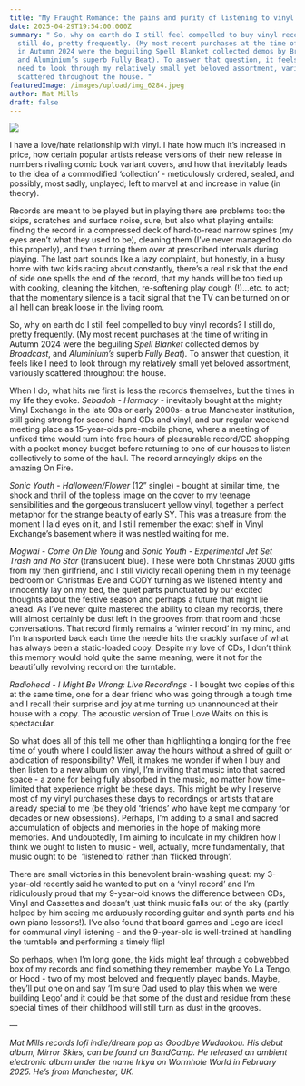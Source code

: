 ```yaml
---
title: "My Fraught Romance: the pains and purity of listening to vinyl records"
date: 2025-04-29T19:54:00.000Z
summary: " So, why on earth do I still feel compelled to buy vinyl records? I
  still do, pretty frequently. (My most recent purchases at the time of writing
  in Autumn 2024 were the beguiling Spell Blanket collected demos by Broadcast,
  and Aluminium’s superb Fully Beat). To answer that question, it feels like I
  need to look through my relatively small yet beloved assortment, variously
  scattered throughout the house. "
featuredImage: /images/upload/img_6284.jpeg
author: Mat Mills
draft: false
---
```



![](/images/upload/img_6284.jpeg)

I have a love/hate relationship with vinyl. I hate how much it’s increased in price, how certain popular artists release versions of their new release in numbers rivaling comic book variant covers, and how that inevitably leads to the idea of a commodified ‘collection’ - meticulously ordered, sealed, and possibly, most sadly, unplayed; left to marvel at and increase in value (in theory). 

Records are meant to be played but in playing there are problems too: the skips, scratches and surface noise, sure, but also what playing entails: finding the record in a compressed deck of hard-to-read narrow spines (my eyes aren’t what they used to be), cleaning them (I’ve never managed to do this properly), and then turning them over at prescribed intervals during playing. The last part sounds like a lazy complaint, but honestly, in a busy home with two kids racing about constantly, there’s a real risk that the end of side one spells the end of the record, that my hands will be too tied up with cooking, cleaning the kitchen, re-softening play dough (!)…etc. to act; that the momentary silence is a tacit signal that the TV can be turned on or all hell can break loose in the living room. 

So, why on earth do I still feel compelled to buy vinyl records? I still do, pretty frequently. (My most recent purchases at the time of writing in Autumn 2024 were the beguiling *Spell Blanket* collected demos by *Broadcast*, and *Aluminium’s* superb *Fully Beat*). To answer that question, it feels like I need to look through my relatively small yet beloved assortment, variously scattered throughout the house. 

When I do, what hits me first is less the records themselves, but the times in my life they evoke. *Sebadoh - Harmacy* - inevitably bought at the mighty Vinyl Exchange in the late 90s or early 2000s- a true Manchester institution, still going strong for second-hand CDs and vinyl, and our regular weekend meeting place as 15-year-olds pre-mobile phone, where a meeting of unfixed time would turn into free hours of pleasurable record/CD shopping with a pocket money budget before returning to one of our houses to listen collectively to some of the haul. The record annoyingly skips on the amazing On Fire. 

*Sonic Youth - Halloween/Flower* (12” single) - bought at similar time, the shock and thrill of the topless image on the cover to my teenage sensibilities and the gorgeous translucent yellow vinyl, together a perfect metaphor for the strange beauty of early SY. This was a treasure from the moment I laid eyes on it, and I still remember the exact shelf in Vinyl Exchange’s basement where it was nestled waiting for me. 

*Mogwai - Come On Die Young* and *Sonic Youth - Experimental Jet Set Trash and No Star* (translucent blue). These were both Christmas 2000 gifts from my then girlfriend, and I still vividly recall opening them in my teenage bedroom on Christmas Eve and CODY turning as we listened intently and innocently lay on my bed, the quiet parts punctuated by our excited thoughts about the festive season and perhaps a future that might lie ahead. As I’ve never quite mastered the ability to clean my records, there will almost certainly be dust left in the grooves from that room and those conversations. That record firmly remains a ‘winter record’ in my mind, and I’m transported back each time the needle hits the crackly surface of what has always been a static-loaded copy. Despite my love of CDs, I don’t think this memory would hold quite the same meaning, were it not for the beautifully revolving record on the turntable.  

*Radiohead - I Might Be Wrong: Live Recordings* - I bought two copies of this at the same time, one for a dear friend who was going through a tough time and I recall their surprise and joy at me turning up unannounced at their house with a copy. The acoustic version of True Love Waits on this is spectacular.  

So what does all of this tell me other than highlighting a longing for the free time of youth where I could listen away the hours without a shred of guilt or abdication of responsibility? Well, it makes me wonder if when I buy and then listen to a new album on vinyl, I’m inviting that music into that sacred space - a zone for being fully absorbed in the music, no matter how time-limited that experience might be these days. This might be why I reserve most of my vinyl purchases these days to recordings or artists that are already special to me (be they old ‘friends’ who have kept me company for decades or new obsessions). Perhaps, I’m adding to a small and sacred accumulation of objects and memories in the hope of making more memories. And undoubtedly, I’m aiming to inculcate in my children how I think we ought to listen to music - well, actually, more fundamentally, that music ought to be  ‘listened to’ rather than ‘flicked through’. 

There are small victories in this benevolent brain-washing quest: my 3-year-old recently said he wanted to put on a ‘vinyl record’ and I’m ridiculously proud that my 9-year-old knows the difference between CDs, Vinyl and Cassettes and doesn’t just think music falls out of the sky (partly helped by him seeing me arduously recording guitar and synth parts and his own piano lessons!). I’ve also found that board games and Lego are ideal for communal vinyl listening - and the 9-year-old is well-trained at handling the turntable and performing a timely flip!

So perhaps, when I’m long gone, the kids might leaf through a cobwebbed box of my records and find something they remember, maybe Yo La Tengo, or Hood - two of my most beloved and frequently played bands. Maybe, they’ll put one on and say ‘I’m sure Dad used to play this when we were building Lego’ and it could be that some of the dust and residue from these special times of their childhood will still turn as dust in the grooves. 

—

*Mat Mills records lofi indie/dream pop as Goodbye Wudaokou. His debut album, Mirror Skies, can be found on BandCamp. He released an ambient electronic album under the name Irkya on Wormhole World in February 2025. He’s from Manchester, UK.*
